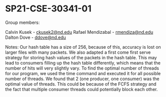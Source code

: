 # SP21-CSE-30341-01

Group members:

  Calvin Kusek - ckusek2@nd.edu
  Rafael Mendizabal - rmendiza@nd.edu
  Dalton Dove - ddove@nd.edu
  
Notes:
Our hash table has a size of 256, because of this, accuracy is lost on larger files with many packets. 
We also adapted a first come first serve strategy for storing hash values of the packets in the hash table. This may lead to consumers filling up the hash table differently, which means that the number of hits will very slightly vary. 
To find the optimal number of threads for our program, we used the time command and executed it for all possible number of threads. We found that 2 (one producer, one consumer) was the optimal value of threads. This could be because of the FCFS strategy and the fact that multiple consumer threads could potentially block each other.  
